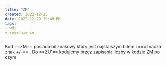 ```yaml
---
title: "ZM"
created: 2022-12-25
date: 2022-12-29 19:49 PM
tags:
- wdi
- zagadnienia
---
```

Kod ==ZM== posiada bit znakowy który jest najstarszym bitem i ==oznacza znak +/-== . Do ==ZU1== kodujemy przez zapisanie liczby w kodzie [ZM](I%20semestr/Wdi/Zagadnienia/ZM.md) po czym 